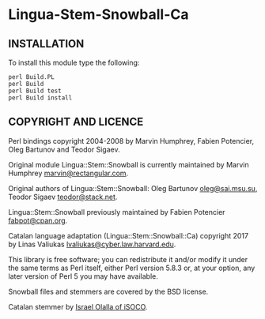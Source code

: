 # Lingua-Stem-Snowball-Ca

## INSTALLATION

To install this module type the following:

```
perl Build.PL
perl Build
perl Build test
perl Build install
```

## COPYRIGHT AND LICENCE

Perl bindings copyright 2004-2008 by Marvin Humphrey, Fabien Potencier, Oleg Bartunov and Teodor Sigaev.

Original module Lingua::Stem::Snowball is currently maintained by Marvin Humphrey <marvin@rectangular.com>.

Original authors of Lingua::Stem::Snowball: Oleg Bartunov <oleg@sai.msu.su>, Teodor Sigaev <teodor@stack.net>.

Lingua::Stem::Snowball previously maintained by Fabien Potencier <fabpot@cpan.org>.

Catalan language adaptation (Lingua::Stem::Snowball::Ca) copyright 2017 by Linas Valiukas <lvaliukas@cyber.law.harvard.edu>.

This library is free software; you can redistribute it and/or modify it under the same terms as Perl itself, either Perl version 5.8.3 or, at your option, any later version of Perl 5 you may have available.

Snowball files and stemmers are covered by the BSD license.

Catalan stemmer by [Israel Olalla of iSOCO](http://snowball.tartarus.org/algorithms/catalan/stemmer.html).
